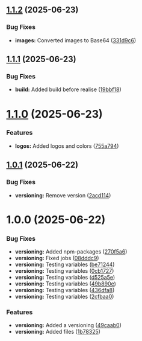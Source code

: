 ## [1.1.2](https://github.com/alxdem/bin-list-fake/compare/v1.1.1...v1.1.2) (2025-06-23)


### Bug Fixes

* **images:** Converted images to Base64 ([331d9c6](https://github.com/alxdem/bin-list-fake/commit/331d9c6924ebd5e7ed54b1b44484d86921038327))

## [1.1.1](https://github.com/alxdem/bin-list-fake/compare/v1.1.0...v1.1.1) (2025-06-23)


### Bug Fixes

* **build:** Added build before realise ([19bbf18](https://github.com/alxdem/bin-list-fake/commit/19bbf18bdb074c588f2785eccfaf6ddf607cf4b7))

# [1.1.0](https://github.com/alxdem/bin-list-fake/compare/v1.0.1...v1.1.0) (2025-06-23)


### Features

* **logos:** Added logos and colors ([755a794](https://github.com/alxdem/bin-list-fake/commit/755a794a7b18b5bb554fdb0f9f183d6dc58449b4))

## [1.0.1](https://github.com/alxdem/bin-list-fake/compare/v1.0.0...v1.0.1) (2025-06-22)


### Bug Fixes

* **versioning:** Remove version ([2acd114](https://github.com/alxdem/bin-list-fake/commit/2acd114c91dbbb5ffa49ff3192389d4b2d164408))

# 1.0.0 (2025-06-22)


### Bug Fixes

* **versioning:** Added npm-packages ([270f5a6](https://github.com/alxdem/bin-list-fake/commit/270f5a642ffb5271dcf349c9147d4e8b8471b666))
* **versioning:** Fixed jobs ([08dddc9](https://github.com/alxdem/bin-list-fake/commit/08dddc94d3a6d98948e140b7f3e5a70a255a022c))
* **versioning:** Testing variables ([be71244](https://github.com/alxdem/bin-list-fake/commit/be71244433dfc3cc04b8b2c2fd92bb99331befe9))
* **versioning:** Testing variables ([0cb1727](https://github.com/alxdem/bin-list-fake/commit/0cb17271ef8d46c422dfd3e4c80bda5f5e5d0b5b))
* **versioning:** Testing variables ([d525a5e](https://github.com/alxdem/bin-list-fake/commit/d525a5e43fe9b869b0cd35ecbe3404a6bf11ca24))
* **versioning:** Testing variables ([49b890e](https://github.com/alxdem/bin-list-fake/commit/49b890e357680d6163da8f1c83f03b6895d18427))
* **versioning:** Testing variables ([436dfa8](https://github.com/alxdem/bin-list-fake/commit/436dfa88ae934cda8503a88db9a6486e8c6db44d))
* **versioning:** Testing variables ([2cfbaa0](https://github.com/alxdem/bin-list-fake/commit/2cfbaa0595730ba3a895e67021273d0f34e16b19))


### Features

* **versioning:** Added a versioning ([49caab0](https://github.com/alxdem/bin-list-fake/commit/49caab0c1ea8ecc6cbca5cfe0cb70f2866333adb))
* **versioning:** Added files ([1b78325](https://github.com/alxdem/bin-list-fake/commit/1b78325cf4983137055aba4d6cd3a33097299474))
